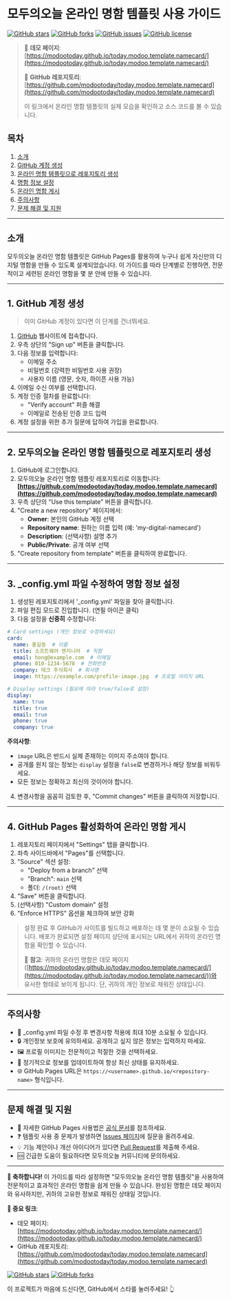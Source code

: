 # 모두의오늘 온라인 명함 템플릿 사용 가이드

[![GitHub stars](https://img.shields.io/github/stars/modootoday/today.modoo.template.namecard.svg?style=social)](https://github.com/modootoday/today.modoo.template.namecard/stargazers)
[![GitHub forks](https://img.shields.io/github/forks/modootoday/today.modoo.template.namecard.svg?style=social)](https://github.com/modootoday/today.modoo.template.namecard/network/members)
[![GitHub issues](https://img.shields.io/github/issues/modootoday/today.modoo.template.namecard.svg)](https://github.com/modootoday/today.modoo.template.namecard/issues)
[![GitHub license](https://img.shields.io/github/license/modootoday/today.modoo.template.namecard.svg)](https://github.com/modootoday/today.modoo.template.namecard/blob/main/LICENSE)

> 🌟 **데모 페이지**: [https://modootoday.github.io/today.modoo.template.namecard/](https://modootoday.github.io/today.modoo.template.namecard/)
> 
> 🔗 **GitHub 레포지토리**: [https://github.com/modootoday/today.modoo.template.namecard](https://github.com/modootoday/today.modoo.template.namecard)
> 
> 이 링크에서 온라인 명함 템플릿의 실제 모습을 확인하고 소스 코드를 볼 수 있습니다.

## 목차
1. [소개](#소개)
2. [GitHub 계정 생성](#1-github-계정-생성)
3. [온라인 명함 템플릿으로 레포지토리 생성](#2-모두의오늘-온라인-명함-템플릿으로-레포지토리-생성)
4. [명함 정보 설정](#3-_configyml-파일-수정하여-명함-정보-설정)
5. [온라인 명함 게시](#4-github-pages-활성화하여-온라인-명함-게시)
6. [주의사항](#주의사항)
7. [문제 해결 및 지원](#문제-해결-및-지원)

---

## 소개

모두의오늘 온라인 명함 템플릿은 GitHub Pages를 활용하여 누구나 쉽게 자신만의 디지털 명함을 만들 수 있도록 설계되었습니다. 이 가이드를 따라 단계별로 진행하면, 전문적이고 세련된 온라인 명함을 몇 분 안에 만들 수 있습니다.

---

## 1. GitHub 계정 생성

> 이미 GitHub 계정이 있다면 이 단계를 건너뛰세요.

1. [GitHub](https://github.com) 웹사이트에 접속합니다.
2. 우측 상단의 "Sign up" 버튼을 클릭합니다.
3. 다음 정보를 입력합니다:
   - 이메일 주소
   - 비밀번호 (강력한 비밀번호 사용 권장)
   - 사용자 이름 (영문, 숫자, 하이픈 사용 가능)
4. 이메일 수신 여부를 선택합니다.
5. 계정 인증 절차를 완료합니다:
   - "Verify account" 퍼즐 해결
   - 이메일로 전송된 인증 코드 입력
6. 계정 설정을 위한 추가 질문에 답하여 가입을 완료합니다.

---

## 2. 모두의오늘 온라인 명함 템플릿으로 레포지토리 생성

1. GitHub에 로그인합니다.
2. 모두의오늘 온라인 명함 템플릿 레포지토리로 이동합니다:
   **[https://github.com/modootoday/today.modoo.template.namecard](https://github.com/modootoday/today.modoo.template.namecard)**
3. 우측 상단의 "Use this template" 버튼을 클릭합니다.
4. "Create a new repository" 페이지에서:
   - **Owner**: 본인의 GitHub 계정 선택
   - **Repository name**: 원하는 이름 입력 (예: 'my-digital-namecard')
   - **Description**: (선택사항) 설명 추가
   - **Public/Private**: 공개 여부 선택
5. "Create repository from template" 버튼을 클릭하여 완료합니다.

---

## 3. _config.yml 파일 수정하여 명함 정보 설정

1. 생성된 레포지토리에서 '_config.yml' 파일을 찾아 클릭합니다.
2. 파일 편집 모드로 진입합니다. (연필 아이콘 클릭)
3. 다음 설정을 **신중히** 수정합니다:

```yaml
# Card settings (개인 정보로 수정하세요)
card:
  name: 홍길동  # 이름
  title: 소프트웨어 엔지니어  # 직함
  email: hong@example.com  # 이메일
  phone: 010-1234-5678  # 전화번호
  company: 테크 주식회사  # 회사명
  image: https://example.com/profile-image.jpg  # 프로필 이미지 URL

# Display settings (필요에 따라 true/false로 설정)
display:
  name: true
  title: true
  email: true
  phone: true
  company: true
```

**주의사항**:
- `image` URL은 반드시 실제 존재하는 이미지 주소여야 합니다.
- 공개를 원치 않는 정보는 `display` 설정을 `false`로 변경하거나 해당 정보를 비워두세요.
- 모든 정보는 정확하고 최신의 것이어야 합니다.

4. 변경사항을 꼼꼼히 검토한 후, "Commit changes" 버튼을 클릭하여 저장합니다.

---

## 4. GitHub Pages 활성화하여 온라인 명함 게시

1. 레포지토리 페이지에서 "Settings" 탭을 클릭합니다.
2. 좌측 사이드바에서 "Pages"를 선택합니다.
3. "Source" 섹션 설정:
   - "Deploy from a branch" 선택
   - "Branch": `main` 선택
   - 폴더: `/(root)` 선택
4. "Save" 버튼을 클릭합니다.
5. (선택사항) "Custom domain" 설정
6. "Enforce HTTPS" 옵션을 체크하여 보안 강화

> 설정 완료 후 GitHub가 사이트를 빌드하고 배포하는 데 몇 분이 소요될 수 있습니다.
> 배포가 완료되면 설정 페이지 상단에 표시되는 URL에서 귀하의 온라인 명함을 확인할 수 있습니다.
> 
> 📌 **참고**: 귀하의 온라인 명함은 데모 페이지([https://modootoday.github.io/today.modoo.template.namecard/](https://modootoday.github.io/today.modoo.template.namecard/))와 유사한 형태로 보이게 됩니다. 단, 귀하의 개인 정보로 채워진 상태입니다.

---

## 주의사항

- 📝 _config.yml 파일 수정 후 변경사항 적용에 최대 10분 소요될 수 있습니다.
- 🔒 개인정보 보호에 유의하세요. 공개하고 싶지 않은 정보는 입력하지 마세요.
- 🖼️ 프로필 이미지는 전문적이고 적절한 것을 선택하세요.
- 🔄 정기적으로 정보를 업데이트하여 항상 최신 상태를 유지하세요.
- 🌐 GitHub Pages URL은 `https://<username>.github.io/<repository-name>`
  형식입니다.

---

## 문제 해결 및 지원

- 📘 자세한 GitHub Pages 사용법은 [공식 문서](https://docs.github.com/en/pages)를 참조하세요.
- ❓ 템플릿 사용 중 문제가 발생하면 [Issues 페이지](https://github.com/modootoday/today.modoo.template.namecard/issues)에 
  질문을 올려주세요.
- 💡 기능 제안이나 개선 아이디어가 있다면 [Pull Request](https://github.com/modootoday/today.modoo.template.namecard/pulls)를 
  제출해 주세요.
- 🆘 긴급한 도움이 필요하다면 모두의오늘 커뮤니티에 문의하세요.

---

**🎉 축하합니다!** 이 가이드를 따라 설정하면 "모두의오늘 온라인 명함 템플릿"을 사용하여 전문적이고 효과적인 온라인 명함을 쉽게 만들 수 있습니다. 완성된 명함은 데모 페이지와 유사하지만, 귀하의 고유한 정보로 채워진 상태일 것입니다.

**🔗 중요 링크**:
- 데모 페이지: [https://modootoday.github.io/today.modoo.template.namecard/](https://modootoday.github.io/today.modoo.template.namecard/)
- GitHub 레포지토리: [https://github.com/modootoday/today.modoo.template.namecard](https://github.com/modootoday/today.modoo.template.namecard)

[![GitHub stars](https://img.shields.io/github/stars/modootoday/today.modoo.template.namecard.svg?style=social)](https://github.com/modootoday/today.modoo.template.namecard/stargazers)
[![GitHub forks](https://img.shields.io/github/forks/modootoday/today.modoo.template.namecard.svg?style=social)](https://github.com/modootoday/today.modoo.template.namecard/network/members)

이 프로젝트가 마음에 드신다면, GitHub에서 스타를 눌러주세요! 👆
